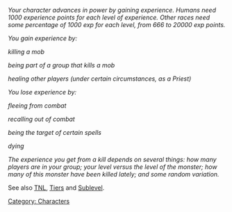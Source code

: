 <em> Your character advances in power by gaining experience. Humans need
1000 experience points for each level of experience. Other races need
some percentage of 1000 exp for each level, from 666 to 20000 exp
points.

You gain experience by:

  
killing a mob

being part of a group that kills a mob

healing other players (under certain circumstances, as a Priest)

You lose experience by:

  
fleeing from combat

recalling out of combat

being the target of certain spells

dying

The experience you get from a kill depends on several things: how many
players are in your group; your level versus the level of the monster;
how many of this monster have been killed lately; and some random
variation. </em>

See also [TNL](TNL "wikilink"), [Tiers](:Category:_Tiers "wikilink") and
[Sublevel](Sublevel "wikilink").

[Category: Characters](Category:_Characters "wikilink")
